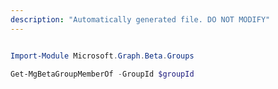 ```yaml
---
description: "Automatically generated file. DO NOT MODIFY"
---
```


```powershell

Import-Module Microsoft.Graph.Beta.Groups

Get-MgBetaGroupMemberOf -GroupId $groupId

```